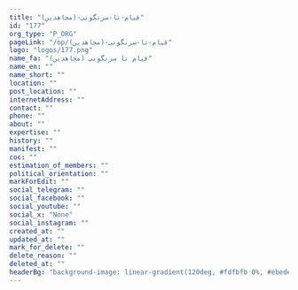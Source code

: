```yaml
---
title: "قیام-تا-سرنگونی-(مجاهدین)"
id: "177"
org_type: "P_ORG"
pageLink: "/op/قیام-تا-سرنگونی-(مجاهدین)"
logo: "logos/177.png"
name_fa: "قیام تا سرنگونی (مجاهدین)"
name_en: ""
name_short: ""
location: ""
post_location: ""
internetAddress: ""
contact: ""
phone: ""
about: ""
expertise: ""
history: ""
manifest: ""
coc: ""
estimation_of_members: ""
political_orientation: ""
markForEdit: ""
social_telegram: ""
social_facebook: ""
social_youtube: ""
social_x: "None"
social_instagram: ""
created_at: ""
updated_at: ""
mark_for_delete: ""
delete_reason: ""
deleted_at: ""
headerBg: "background-image: linear-gradient(120deg, #fdfbfb 0%, #ebedee 100%);"
---
```


